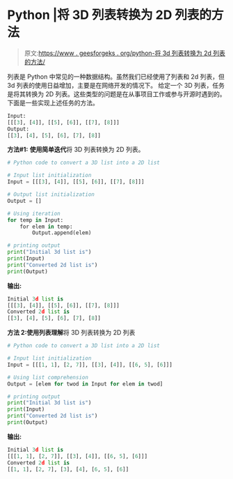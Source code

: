 # Python |将 3D 列表转换为 2D 列表的方法

> 原文:[https://www . geesforgeks . org/python-将 3d 列表转换为 2d 列表的方法/](https://www.geeksforgeeks.org/python-ways-to-convert-a-3d-list-into-a-2d-list/)

列表是 Python 中常见的一种数据结构。虽然我们已经使用了列表和 2d 列表，但 3d 列表的使用日益增加，主要是在网络开发的情况下。
给定一个 3D 列表，任务是将其转换为 2D 列表。这些类型的问题是在从事项目工作或参与开源时遇到的。
下面是一些实现上述任务的方法。

```py
Input:
[[[3], [4]], [[5], [6]], [[7], [8]]]
Output:
[[3], [4], [5], [6], [7], [8]]

```

**方法#1:** **使用简单迭代**将 3D 列表转换为 2D 列表。

```py
# Python code to convert a 3D list into a 2D list

# Input list initialization
Input = [[[3], [4]], [[5], [6]], [[7], [8]]]

# Output list initialization
Output = []

# Using iteration
for temp in Input:
    for elem in temp:
        Output.append(elem)

# printing output
print("Initial 3d list is")
print(Input)
print("Converted 2d list is")
print(Output)
```

**输出:**

```py
Initial 3d list is
[[[3], [4]], [[5], [6]], [[7], [8]]]
Converted 2d list is
[[3], [4], [5], [6], [7], [8]]

```

**方法 2:使用列表理解**将 3D 列表转换为 2D 列表

```py
# Python code to convert a 3D list into a 2D list

# Input list initialization
Input = [[[1, 1], [2, 7]], [[3], [4]], [[6, 5], [6]]]

# Using list comprehension
Output = [elem for twod in Input for elem in twod]

# printing output
print("Initial 3d list is")
print(Input)
print("Converted 2d list is")
print(Output)
```

**输出:**

```py
Initial 3d list is
[[[1, 1], [2, 7]], [[3], [4]], [[6, 5], [6]]]
Converted 2d list is
[[1, 1], [2, 7], [3], [4], [6, 5], [6]]

```